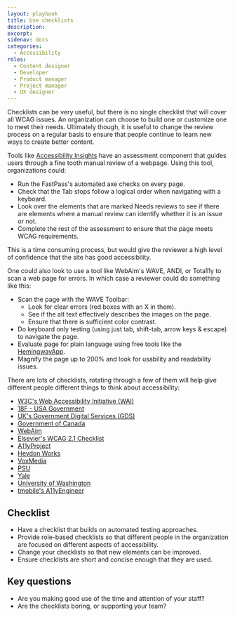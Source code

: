 ```yaml
---
layout: playbook
title: Use checklists
description: 
excerpt: 
sidenav: docs
categories:
  - Accessibility
roles:
  - Content designer
  - Developer
  - Product manager
  - Project manager
  - UX designer
---
```


Checklists can be very useful, but there is no single checklist that will cover all WCAG issues. An organization can choose to build one or customize one to meet their needs. Ultimately though, it is useful to change the review process on a regular basis to ensure that people continue to learn new ways to create better content. 

Tools like [Accessibility Insights](https://accessibilityinsights.io/) have an assessment component that guides users through a fine tooth manual review of a webpage. Using this tool, organizations could:

* Run the FastPass's automated axe checks on every page.
* Check that the Tab stops follow a logical order when navigating with a keyboard.
* Look over the elements that are marked Needs reviews to see if there are elements where a manual review can identify whether it is an issue or not.
* Complete the rest of the assessment to ensure that the page meets WCAG requirements.

This is a time consuming process, but would give the reviewer a high level of confidence that the site has good accessibility. 

One could also look to use a tool like WebAim's WAVE, ANDI, or Tota11y to scan a web page for errors. In which case a reviewer could do something like this:

* Scan the page with the WAVE Toolbar:
    * Look for clear errors (red boxes with an X in them).
    * See if the alt text effectively describes the images on the page.
    * Ensure that there is sufficient color contrast.
* Do keyboard only testing (using just tab, shift-tab, arrow keys & escape) to navigate the page.
* Evaluate page for plain language using free tools like the [HemingwayApp](http://www.hemingwayapp.com/).
* Magnify the page up to 200% and look for usability and readability issues.

There are lots of checklists, rotating through a few of them will help give different people different things to think about accessibility:

* [W3C's Web Accessibility Initiative (WAI)](https://www.w3.org/WAI/test-evaluate/preliminary/)
* [18F - USA Government](https://accessibility.18f.gov/checklist/)
* [UK's Government Digital Services (GDS)](https://gds.blog.gov.uk/2014/01/13/a-checklist-for-digital-inclusion-if-we-do-these-things-were-doing-digital-inclusion/)
* [Government of Canada](https://canada-ca.github.io/digital-playbook-guide-numerique/views-vues/standards-normes/en/6-build-in-accessibility-from-start.html#services-should-meet-or-exceed-accessibility-standards)
* [WebAim](https://webaim.org/standards/wcag/checklist)
* [Elsevier's WCAG 2.1 Checklist](https://romeo.elsevier.com/accessibility_checklist/)
* [A11yProject](https://www.a11yproject.com/checklist/)
* [Heydon Works](https://github.com/Heydon/inclusive-design-checklist)
* [VoxMedia](http://accessibility.voxmedia.com/)
* [PSU](https://accessibility.psu.edu/checklist/)
* [Yale](https://usability.yale.edu/web-accessibility/articles/wcag2-checklist)
* [University of Washington](https://www.washington.edu/accessibility/checklist/)
* [tmobile's A11yEngineer](https://github.com/tmobile/magentaA11y)

## Checklist

* Have a checklist that builds on automated testing approaches.
* Provide role-based checklists so that different people in the organization are focused on different aspects of accessibility.
* Change your checklists so that new elements can be improved.
* Ensure checklists are short and concise enough that they are used.

## Key questions

* Are you making good use of the time and attention of your staff?
* Are the checklists boring, or supporting your team?
